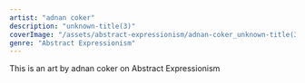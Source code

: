 ```yaml
---
artist: "adnan coker"
description: "unknown-title(3)"
coverImage: "/assets/abstract-expressionism/adnan-coker_unknown-title(3).jpg"
genre: "Abstract Expressionism"
---
```

This is an art by adnan coker on Abstract Expressionism

